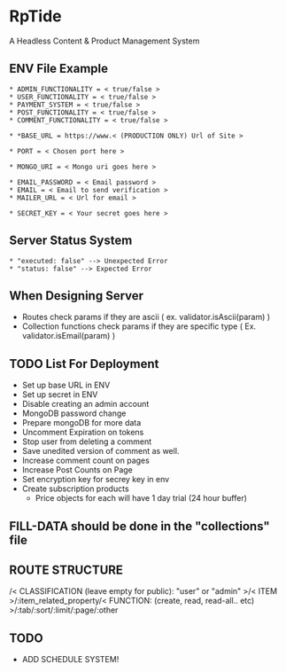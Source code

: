 # RpTide
A Headless Content & Product Management System

## ENV File Example
```
* ADMIN_FUNCTIONALITY = < true/false >
* USER_FUNCTIONALITY = < true/false >
* PAYMENT_SYSTEM = < true/false >
* POST_FUNCTIONALITY = < true/false >
* COMMENT_FUNCTIONALITY = < true/false >

* *BASE_URL = https://www.< (PRODUCTION ONLY) Url of Site >

* PORT = < Chosen port here >

* MONGO_URI = < Mongo uri goes here >

* EMAIL_PASSWORD = < Email password >
* EMAIL = < Email to send verification >
* MAILER_URL = < Url for email >

* SECRET_KEY = < Your secret goes here >
```

## Server Status System
```
* "executed: false" --> Unexpected Error
* "status: false" --> Expected Error
``` 

## When Designing Server
* Routes check params if they are ascii ( ex. validator.isAscii(param) )
* Collection functions check params if they are specific type ( Ex. validator.isEmail(param) )


## TODO List For Deployment
* Set up base URL in ENV
* Set up secret in ENV
* Disable creating an admin account
* MongoDB password change
* Prepare mongoDB for more data
* Uncomment Expiration on tokens
* Stop user from deleting a comment
* Save unedited version of comment as well.
* Increase comment count on pages
* Increase Post Counts on Page
* Set encryption key for secrey key in env
* Create subscription products
	* Price objects for each will have 1 day trial (24 hour buffer) 

## FILL-DATA should be done in the "collections" file

## ROUTE STRUCTURE
/< CLASSIFICATION (leave empty for public): "user" or "admin" >/< ITEM  >/:item_related_property/< FUNCTION: (create, read, read-all.. etc) >/:tab/:sort/:limit/:page/:other

## TODO
* ADD SCHEDULE SYSTEM!